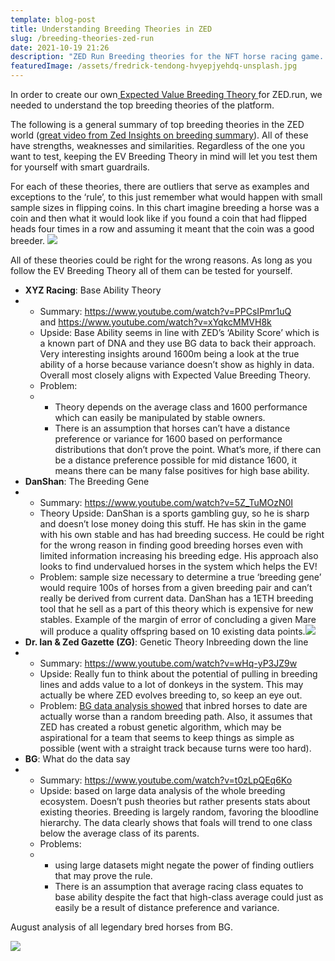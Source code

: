 ```yaml
---
template: blog-post
title: Understanding Breeding Theories in ZED
slug: /breeding-theories-zed-run
date: 2021-10-19 21:26
description: "ZED Run Breeding theories for the NFT horse racing game. "
featuredImage: /assets/fredrick-tendong-hvyepjyehdq-unsplash.jpg
---
```

In order to create our own[ Expected Value Breeding Theory ](https://3anft.com/ZED-breeding-theory)for ZED.run, we needed to understand the top breeding theories of the platform. 

The following is a general summary of top breeding theories in the ZED world ([great video from Zed Insights on breeding summary](https://www.youtube.com/watch?v=dYUqWp5V64g)). All of these have strengths, weaknesses and similarities. Regardless of the one you want to test, keeping the EV Breeding Theory in mind will let you test them for yourself with smart guardrails.

For each of these theories, there are outliers that serve as examples and exceptions to the ‘rule’, to this just remember what would happen with small sample sizes in flipping coins. In this chart imagine breeding a horse was a coin and then what it would look like if you found a coin that had flipped heads four times in a row and assuming it meant that the coin was a good breeder. ![](https://lh5.googleusercontent.com/rRZHBUIvJaiLgVm8FkM6o885ckm2_624nCVBKxGsFt5xeN-tZG712w05ofCLcuKWQPFdwVAGBSwtJ9NUnEubXzv5M8hxbGuZBz9jy4OhSaSk-GBYvs58eQzKTbvKzIoWIwkJX9IN=s0)

All of these theories could be right for the wrong reasons. As long as you follow the EV Breeding Theory all of them can be tested for yourself.

* **XYZ Racing**: Base Ability Theory
* * Summary: <https://www.youtube.com/watch?v=PPCsIPmr1uQ> \
    and <https://www.youtube.com/watch?v=xYqkcMMVH8k> 
  * Upside: Base Ability seems in line with ZED’s ‘Ability Score’ which is a known part of DNA and they use BG data to back their approach. Very interesting insights around 1600m being a look at the true ability of a horse because variance doesn’t show as highly in data. Overall most closely aligns with Expected Value Breeding Theory.
  * Problem: 
  * * Theory depends on the average class and 1600 performance which can easily be manipulated by stable owners. 
    * There is an assumption that horses can’t have a distance preference or variance for 1600 based on performance distributions that don’t prove the point. What’s more, if there can be a distance preference possible for mid distance 1600, it means there can be many false positives for high base ability. 
* **DanShan**: The Breeding Gene
* * Summary: <https://www.youtube.com/watch?v=5Z_TuMOzN0I> 
  * Theory Upside: DanShan is a sports gambling guy, so he is sharp and doesn’t lose money doing this stuff. He has skin in the game with his own stable and has had breeding success. He could be right for the wrong reason in finding good breeding horses even with limited information increasing his breeding edge. His approach also looks to find undervalued horses in the system which helps the EV! 
  * Problem: sample size necessary to determine a true ‘breeding gene’ would require 100s of horses from a given breeding pair and can’t really be derived from current data. DanShan has a 1ETH breeding tool that he sell as a part of this theory which is expensive for new stables. Example of the margin of error of concluding a given Mare will produce a quality offspring based on 10 existing data points.![](https://lh6.googleusercontent.com/NtjOqnCdUkQFjFUu-8ChFBxbiLscCQWbY5AqsuhW8R3RDBGYvDFI5HVa1c-3837ZGlO3ut8cACYtjYcP0ZTKDd_z-bvUYq3S7TAU1s2EO1KKE1lODuAfhfLGlyTJ9mk50K7HGYGA=s0)
* **Dr. Ian & Zed Gazette (ZG)**: Genetic Theory Inbreeding down the line
* * Summary: <https://www.youtube.com/watch?v=wHq-yP3JZ9w> 
  * Upside: Really fun to think about the potential of pulling in breeding lines and adds value to a lot of donkeys in the system. This may actually be where ZED evolves breeding to, so keep an eye out. 
  * Problem: [BG data analysis showed](https://twitter.com/bg_alt/status/1428605614289080326?s=20) that inbred horses to date are actually worse than a random breeding path. Also, it assumes that ZED has created a robust genetic algorithm, which may be aspirational for a team that seems to keep things as simple as possible (went with a straight track because turns were too hard). 
* **BG**: What do the data say
* * Summary: <https://www.youtube.com/watch?v=t0zLpQEq6Ko>
  * Upside: based on large data analysis of the whole breeding ecosystem. Doesn’t push theories but rather presents stats about existing theories. Breeding is largely random, favoring the bloodline hierarchy. The data clearly shows that foals will trend to one class below the average class of its parents.  
  * Problems: 
  * * using large datasets might negate the power of finding outliers that may prove the rule.
    * There is an assumption that average racing class equates to base ability despite the fact that high-class average could just as easily be a result of distance preference and variance. 

August analysis of all legendary bred horses from BG.

![](https://lh3.googleusercontent.com/9V7ypCtBGSrjhveFd2B5-WbKDsHiixzxc1HOlZeQhFFOEh0KyYGgDbMMir6XL-xbgKLqUYQi94Pk3PWZl7aC6lV2cTTTsiSqf4H7o_3fhBs7WQIwXWIBZ2E3oGGIx9Yil716Fexi=s0)